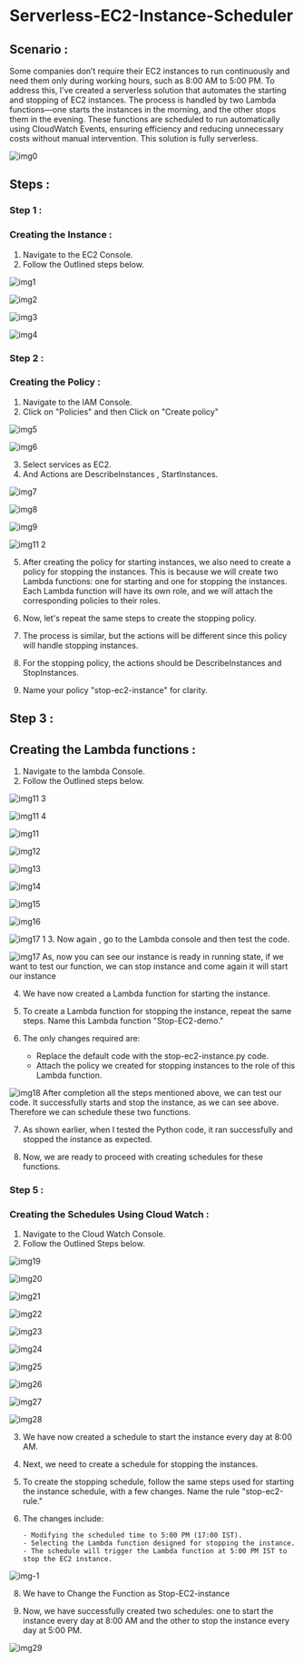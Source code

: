 # Serverless-EC2-Instance-Scheduler

## Scenario :
Some companies don’t require their EC2 instances to run continuously and need them only during working hours, such as 8:00 AM to 5:00 PM. To address this, I’ve created a serverless solution that automates the starting and stopping of EC2 instances. The process is handled by two Lambda functions—one starts the instances in the morning, and the other stops them in the evening. These functions are scheduled to run automatically using CloudWatch Events, ensuring efficiency and reducing unnecessary costs without manual intervention. This solution is fully serverless.


![img0](https://github.com/user-attachments/assets/eedd289b-2061-44b2-a4e6-1a1c5f29ba4c)

## Steps :

### Step 1 :
### Creating the Instance :
1. Navigate to the EC2 Console.
2. Follow the Outlined steps below.

![img1](https://github.com/user-attachments/assets/749c7c75-06b2-4e21-8258-eab91fdb413c)

![img2](https://github.com/user-attachments/assets/c51a4005-f0a1-4cf6-930c-d9a0656c4a7a)

![img3](https://github.com/user-attachments/assets/47dd0531-11db-4ff1-978b-a009df6b79bd)

![img4](https://github.com/user-attachments/assets/28e7e84a-d1b2-4956-a2ac-5d0fef08f069)




### Step 2 :
### Creating the Policy :


1. Navigate to the IAM Console.
2. Click on "Policies" and then Click on "Create policy"

![img5](https://github.com/user-attachments/assets/b685daa1-8829-4a34-a24b-12c4d182422c)

![img6](https://github.com/user-attachments/assets/af576492-4dd2-45ed-8f82-8306a3a72aec)


3. Select services as EC2.
4. And Actions are DescribeInstances , StartInstances.


![img7](https://github.com/user-attachments/assets/6dc18561-0f35-4e93-9bce-206e1986b5d8)

![img8](https://github.com/user-attachments/assets/08c4b7ba-ed30-4349-8205-f9f641c10631)

![img9](https://github.com/user-attachments/assets/00b2b125-725a-4bcf-8661-123e3bf00a3a)

![img11 2](https://github.com/user-attachments/assets/1d9e7f1f-4c12-46da-99f6-2268c6a3ba80)


5. After creating the policy for starting instances, we also need to create a policy for stopping the instances. This is because we will create two Lambda functions: one for starting and one for stopping the instances. Each Lambda function will have its own role, and we will attach the corresponding policies to their roles.

6. Now, let's repeat the same steps to create the stopping policy.

7. The process is similar, but the actions will be different since this policy will handle stopping instances.

8. For the stopping policy, the actions should be DescribeInstances and StopInstances.

9. Name your policy "stop-ec2-instance" for clarity.


## Step 3 :
## Creating the Lambda functions :

1. Navigate to the lambda Console.
2. Follow the Outlined steps below.


![img11 3](https://github.com/user-attachments/assets/0e8f9afa-ad78-4afa-a76e-d6c70a3156dc)

![img11 4](https://github.com/user-attachments/assets/2abf31ab-9634-415e-b33d-6d209dd46cd9)

![img11](https://github.com/user-attachments/assets/e6b84d5e-04ac-4fe6-b669-9c657ff72bd9)

![img12](https://github.com/user-attachments/assets/e42959d8-addd-4114-9c96-bb1a8feb8841)

![img13](https://github.com/user-attachments/assets/00671daa-d28b-4445-b844-5bade4f9554c)

![img14](https://github.com/user-attachments/assets/13c22705-9b2d-4058-b60e-b6865182cf87)

![img15](https://github.com/user-attachments/assets/ebbcce40-10f3-4a66-bdee-dc019b69180b)

![img16](https://github.com/user-attachments/assets/aa57a851-5bcf-437b-802f-d16fa6ce8b41)

![img17 1](https://github.com/user-attachments/assets/1276a719-7147-4345-8c31-22e77dc8a54b)
3. Now again , go to the Lambda console and then test the code.

![img17](https://github.com/user-attachments/assets/743122a8-3fa2-4e29-8d08-0d9397d8bd80)
                As, now you can see our instance is ready in running state, if we want to test our function, we can stop instance and come again it will start our instance

4. We have now created a Lambda function for starting the instance.

5. To create a Lambda function for stopping the instance, repeat the same steps. Name this Lambda function "Stop-EC2-demo."

6. The only changes required are:

   - Replace the default code with the stop-ec2-instance.py code.
   - Attach the policy we created for stopping instances to the role of this Lambda function.

![img18](https://github.com/user-attachments/assets/8c142496-9dd1-47f2-b453-89f55cd32015)
            After completion all the steps mentioned above, we can test our code. It successfully starts and stop the instance, as we can see above. Therefore we can schedule these two functions.

            
7. As shown earlier, when I tested the Python code, it ran successfully and stopped the instance as expected.

8. Now, we are ready to proceed with creating schedules for these functions.

   
### Step 5 :
### Creating the Schedules Using Cloud Watch :

1. Navigate to the Cloud Watch Console.
2. Follow the Outlined Steps below.


![img19](https://github.com/user-attachments/assets/413bdb39-72c1-40ad-979f-cb5ef1fc7720)

![img20](https://github.com/user-attachments/assets/056eea14-d59b-4dae-a87b-41c93dd19e93)

![img21](https://github.com/user-attachments/assets/3ffe40bc-cb99-4826-a5b0-7e0b587da511)

![img22](https://github.com/user-attachments/assets/73fdb12d-604e-4f0b-81bc-a4ca78ece198)

![img23](https://github.com/user-attachments/assets/b7a1f0ad-f568-44fd-a5b8-b190bdc989a7)

![img24](https://github.com/user-attachments/assets/8f728bf4-e69b-4473-a472-874cc958e43d)

![img25](https://github.com/user-attachments/assets/bd7bd64d-1a66-47b6-bd49-4a7692b81b76)

![img26](https://github.com/user-attachments/assets/a2341f94-27ed-4ff1-94e4-7b557360a451)

![img27](https://github.com/user-attachments/assets/0cddecae-72e3-48dc-840a-04f43b24cfae)

![img28](https://github.com/user-attachments/assets/c3ac992b-cd20-412c-b3f1-a18ddb96c4b6)

3. We have now created a schedule to start the instance every day at 8:00 AM.

4. Next, we need to create a schedule for stopping the instances.

5. To create the stopping schedule, follow the same steps used for starting the instance schedule, with a few changes. Name the rule "stop-ec2-rule."

6. The changes include:

       - Modifying the scheduled time to 5:00 PM (17:00 IST).
       - Selecting the Lambda function designed for stopping the instance.
       - The schedule will trigger the Lambda function at 5:00 PM IST to stop the EC2 instance.

![img-1](https://github.com/user-attachments/assets/7e7dcbc0-38d6-4bfe-a5bd-ca676cfa9aa3)

8. We have to Change the Function as Stop-EC2-instance

9. Now, we have successfully created two schedules: one to start the instance every day at 8:00 AM and the other to stop the instance every day at 5:00 PM.

![img29](https://github.com/user-attachments/assets/fb1a98ac-2f1b-4619-8a17-3c422dbcfdfb)



